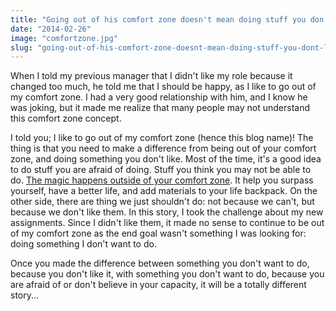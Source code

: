 ```yaml
---
title: "Going out of his comfort zone doesn't mean doing stuff you don't like"
date: "2014-02-26"
image: "comfortzone.jpg"
slug: "going-out-of-his-comfort-zone-doesnt-mean-doing-stuff-you-dont-like"
---
```


When I told my previous manager that I didn't like my role because it changed too much, he told me that I should be happy, as I like to go out of my comfort zone. I had a very good relationship with him, and I know he was joking, but it made me realize that many people may not understand this comfort zone concept.

I told you; I like to go out of my comfort zone (hence this blog name)! The thing is that you need to make a difference from being out of your comfort zone, and doing something you don't like. Most of the time, it's a good idea to do stuff you are afraid of doing. Stuff you think you may not be able to do. [The magic happens outside of your comfort zone](http://fred.dev/the-magic-happens-out-of-your-comfort-zone/ "The magic happens out of your comfort zone"). It help you surpass yourself, have a better life, and add materials to your life backpack. On the other side, there are thing we just shouldn't do: not because we can't, but because we don't like them. In this story, I took the challenge about my new assignments. Since I didn't like them, it made no sense to continue to be out of my comfort zone as the end goal wasn't something I was looking for: doing something I don't want to do.

Once you made the difference between something you don't want to do, because you don't like it, with something you don't want to do, because you are afraid of or don't believe in your capacity, it will be a totally different story...
